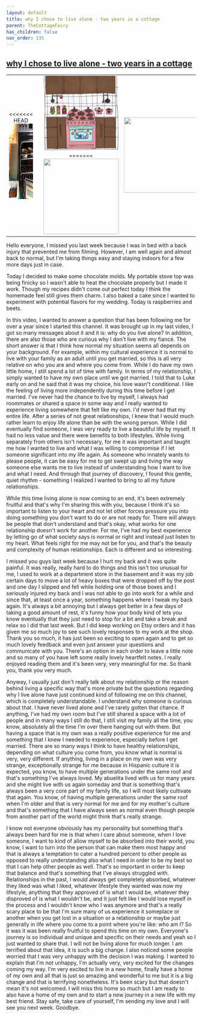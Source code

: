 ```yaml
---
layout: default
title: why I chose to live alone - two years in a cottage
parent: TheCottageFairy
has_children: false
nav_order: 135
---
```


## [why I chose to live alone - two years in a cottage](https://www.youtube.com/watch?v=YpTW1PSiL-U)

<div>
<table align="center">
	<tr>
		<td align="center">
<<<<<<< HEAD
			<img src="../../assets/cottage_fairy_ai_generated_photos/why_I_chose_to_live_alone_-_two_years_in_a_cottage-[YpTW1PSiL-U]/generated_00.png" height="200" width="200"/>
		</td>
		<td align="center">
			<img src="../../assets/cottage_fairy_ai_generated_photos/why_I_chose_to_live_alone_-_two_years_in_a_cottage-[YpTW1PSiL-U]/generated_01.png" height="200" width="200"/>
		</td>
		<td align="center">
			<img src="../../assets/cottage_fairy_ai_generated_photos/why_I_chose_to_live_alone_-_two_years_in_a_cottage-[YpTW1PSiL-U]/generated_02.png" height="200" width="200"/>
=======
			<img src="../../posters/why_I_chose_to_live_alone_-_two_years_in_a_cottage-[YpTW1PSiL-U]/generated_00.png" height="200" width="200"/>
		</td>
		<td align="center">
			<img src="../../posters/why_I_chose_to_live_alone_-_two_years_in_a_cottage-[YpTW1PSiL-U]/generated_01.png" height="200" width="200"/>
		</td>
		<td align="center">
			<img src="../../posters/why_I_chose_to_live_alone_-_two_years_in_a_cottage-[YpTW1PSiL-U]/generated_02.png" height="200" width="200"/>
>>>>>>> ffe52613361410ad9d371a0f80e81de4dd24175f
		</td>
	</tr>
</table>
</div>

Hello everyone, I missed you last week because I was in bed with a back injury that prevented me from filming. However, I am well again and almost back to normal, but I'm taking things easy and staying indoors for a few more days just in case.

Today I decided to make some chocolate molds. My portable stove top was being finicky so I wasn't able to heat the chocolate properly but I made it work. Though my recipes didn't come out perfect today I think the homemade feel still gives them charm. I also baked a cake since I wanted to experiment with potential flavors for my wedding. Today is raspberries and beets.

In this video, I wanted to answer a question that has been following me for over a year since I started this channel. It was brought up in my last video, I got so many messages about it and it is: why do you live alone? In addition, there are also those who are curious why I don't live with my fiancé. The short answer is that I think how normal my situation seems all depends on your background. For example, within my cultural experience it is normal to live with your family as an adult until you get married, so this is all very relative on who you are and where you come from. While I do have my own little home, I still spend a lot of time with family. In terms of my relationship, I simply wanted to have my own place until we got married. I told that to Luke early on and he said that it was my choice, his love wasn't conditional. I like the feeling of living more independently during this time before I get married. I've never had the chance to live by myself, I always had roommates or shared a space in some way and I really wanted to experience living somewhere that felt like my own. I'd never had that my entire life. After a series of not great relationships, I knew that I would much rather learn to enjoy life alone than be with the wrong person. While I did eventually find someone, I was very ready to live a beautiful life by myself. It had no less value and there were benefits to both lifestyles. While living separately from others isn't necessary, for me it was important and taught me how I wanted to live and what I was willing to compromise if I let someone significant into my life again. As someone who innately wants to please people, it can be easy for me to get swept up and living the way someone else wants me to live instead of understanding how I want to live and what I need. And through that journey of discovery, I found this gentle, quiet rhythm - something I realized I wanted to bring to all my future relationships.

While this time living alone is now coming to an end, it's been extremely fruitful and that's why I'm sharing this with you, because I think it's so important to listen to your heart and not let other forces pressure you into doing something you don't want to do or are not ready for. There will always be people that don't understand and that's okay, what works for one relationship doesn't work for another. For me, I've had my best experience by letting go of what society says is normal or right and instead just listen to my heart. What feels right for me may not be for you, and that's the beauty and complexity of human relationships. Each is different and so interesting.

I missed you guys last week because I hurt my back and it was quite painful. It was really, really hard to do things and this isn't too unusual for me, I used to work at a department store in the basement and it was my job certain days to move a lot of heavy boxes that were dropped off by the post and one day I slipped and fell while holding one of those boxes and I seriously injured my back and I was not able to go into work for a while and since that, at least once a year, something happens where I tweak my back again. It's always a bit annoying but I always get better in a few days of taking a good amount of rest, it's funny how your body kind of lets you know eventually that they just need to stop for a bit and take a break and relax so I did that last week. But I did keep working on Etsy orders and it has given me so much joy to see such lovely responses to my work at the shop. Thank you so much, it has just been so exciting to open again and to get so much lovely feedback and even just answer your questions and communicate with you. There's an option in each order to leave a little note and so many of you have left some really lovely heartfelt notes. I really enjoyed reading them and it's been very, very meaningful for me. So thank you, thank you very much.

Anyway, I usually just don't really talk about my relationship or the reason behind living a specific way that's more private but the questions regarding why I live alone have just continued kind of following me on this channel, which is completely understandable. I understand why someone is curious about that. I have never lived alone and I've rarely gotten that chance. If anything, I've had my own room but I've still shared a space with a lot of people and in many ways I still do that, I still visit my family all the time, you know, absolutely all the time I'm over there hanging out with them. But having a space that is my own was a really positive experience for me and something that I knew I needed to experience, especially before I get married. There are so many ways I think to have healthy relationships, depending on what culture you come from, you know what is normal is very, very different. If anything, living in a place on my own was very strange, exceptionally strange for me because in Hispanic culture it is expected, you know, to have multiple generations under the same roof and that's something I've always loved. My abuelita lived with us for many years and she might live with us again someday and that is something that's always been a very core part of my family life, so I will most likely cultivate that again. You know, of having multiple generations under the same roof when I'm older and that is very normal for me and for my mother's culture and that's something that I have always seen as normal even though people from another part of the world might think that's really strange.

I know not everyone obviously has my personality but something that's always been hard for me is that when I care about someone, when I love someone, I want to kind of allow myself to be absorbed into their world, you know, I want to turn into the person that can make them most happy and that is always a temptation to cater a hundred percent to other people as opposed to really understanding also what I need in order to be my best so that I can help other people as well. That's so important in order to keep that balance and that's something that I've always struggled with. Relationships in the past, I would always get completely absorbed, whatever they liked was what I liked, whatever lifestyle they wanted was now my lifestyle, anything that they approved of is what I would be, whatever they disproved of is what I wouldn't be, and it just felt like I would lose myself in the process and I wouldn't know who I was anymore and that's a really scary place to be that I'm sure many of us experience it someplace or another when you get lost in a situation or a relationship or maybe just generally in life where you come to a point where you're like: who am I? So it was it was been really fruitful to spend this time on my own. Everyone's journey is so individual and unique and specific on their needs and yeah so I just wanted to share that. I will not be living alone for much longer. I am terrified about that idea, it is such a big change. I also noticed some people worried that I was very unhappy with the decision I was making. I wanted to explain that I'm not unhappy, I'm actually very, very excited for the changes coming my way. I'm very excited to live in a new home, finally have a home of my own and all that is just so amazing and wonderful to me but it is a big change and that is terrifying nonetheless. It's been scary but that doesn't mean it's not welcomed. I will miss this home so much but I am ready to also have a home of my own and to start a new journey in a new life with my best friend. Stay safe, take care of yourself, I'm sending my love and I will see you next week. Goodbye.